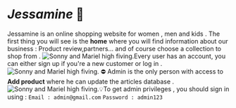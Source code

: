# *Jessamine* 🌸 
Jessamine is an online shopping website for women , men and kids .
The first thing you will see is the **home** where you will find information about our business : Product review,partners... and of course choose a collection to shop from .
![Sonny and Mariel high fiving.](https://scontent.ftun2-2.fna.fbcdn.net/v/t1.15752-9/339390851_257901776634416_3927938386448527736_n.jpg?stp=dst-jpg_s1080x2048&_nc_cat=110&ccb=1-7&_nc_sid=ae9488&_nc_ohc=Mc6afudoxjkAX8vajmZ&_nc_ht=scontent.ftun2-2.fna&oh=03_AdS8yqYqVL85J8sH6tuERhdZjqtd09u0oAt1vxdyazdIaA&oe=645D58FD)Every user has an account, you can either sign up if you're a new customer or log in .
![Sonny and Mariel high fiving.](https://scontent.ftun2-2.fna.fbcdn.net/v/t1.15752-9/338949595_257200366656050_4214595688146687490_n.jpg?_nc_cat=103&ccb=1-7&_nc_sid=ae9488&_nc_ohc=ydY5xDeOPEwAX9o5HoH&_nc_ht=scontent.ftun2-2.fna&oh=03_AdTyrgEuY7PJb5lOm3L1P6uEdz7B0xLJciG-Qy4eI0KgjQ&oe=645D4217)
 ⛔ Admin is the only person with access to **Add product** where he can update the articles database .
![Sonny and Mariel high fiving.](https://scontent.ftun2-2.fna.fbcdn.net/v/t1.15752-9/339243371_1263547687933862_736452877240999284_n.png?_nc_cat=101&ccb=1-7&_nc_sid=ae9488&_nc_ohc=8voPw5EAbzcAX-RZva5&_nc_ht=scontent.ftun2-2.fna&oh=03_AdS-JmG_q6CbjkACXE0YStemP_fmYLUOroMWSeclqHOo4g&oe=645D436E)💡To get admin privileges , you should sign in using :
 `Email : admin@gmail.com`
 `Password : admin123`
